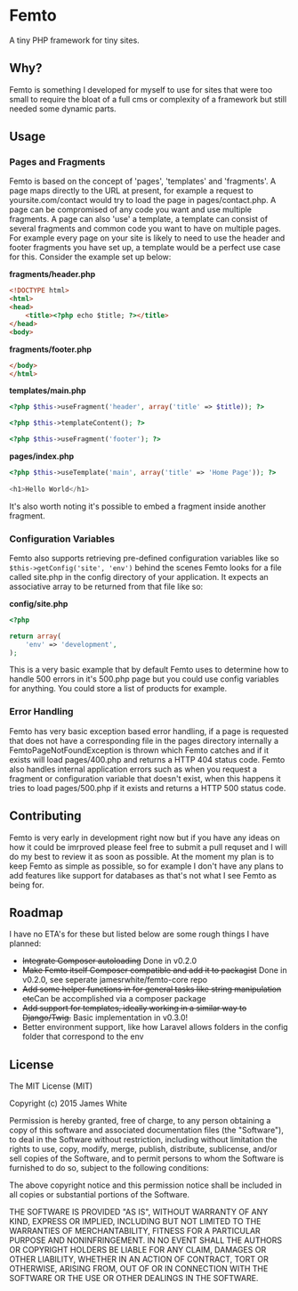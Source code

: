 # Femto

A tiny PHP framework for tiny sites.

## Why?

Femto is something I developed for myself to use for sites that were too small to require the bloat of a full cms or complexity of a framework but still needed some dynamic parts.

## Usage

### Pages and Fragments

Femto is based on the concept of 'pages', 'templates' and 'fragments'. A page maps directly to the URL at present, for example a request to yoursite.com/contact would try to load the page in pages/contact.php. A page can be compromised of any code you want and use multiple fragments. A page can also 'use' a template, a template can consist of several fragments and common code you want to have on multiple pages. For example every page on your site is likely to need to use the header and footer fragments you have set up, a template would be a perfect use case for this. Consider the example set up below:

**fragments/header.php**

```html
<!DOCTYPE html>
<html>
<head>
    <title><?php echo $title; ?></title>
</head>
<body>
```
    
**fragments/footer.php**

```html
</body>
</html>
```

**templates/main.php**

```php
<?php $this->useFragment('header', array('title' => $title)); ?>

<?php $this->templateContent(); ?>

<?php $this->useFragment('footer'); ?>
```

**pages/index.php**

```php
<?php $this->useTemplate('main', array('title' => 'Home Page')); ?>
    
<h1>Hello World</h1>
```
    
It's also worth noting it's possible to embed a fragment inside another fragment.

### Configuration Variables

Femto also supports retrieving pre-defined configuration variables like so ````$this->getConfig('site', 'env')```` behind the scenes Femto looks for a file called site.php in the config directory of your application. It expects an associative array to be returned from that file like so:

**config/site.php**

```php
<?php

return array(
    'env' => 'development',
);
```

This is a very basic example that by default Femto uses to determine how to handle 500 errors in it's 500.php page but you could use config variables for anything. You could store a list of products for example.

### Error Handling

Femto has very basic exception based error handling, if a page is requested that does not have a corresponding file in the pages directory internally a FemtoPageNotFoundException is thrown which Femto catches and if it exists will load pages/400.php and returns a HTTP 404 status code. Femto also handles internal application errors such as when you request a fragment or configuration variable that doesn't exist, when this happens it tries to load pages/500.php if it exists and returns a HTTP 500 status code.

## Contributing

Femto is very early in development right now but if you have any ideas on how it could be imrproved please feel free to submit a pull requset and I will do my best to review it as soon as possible. At the moment my plan is to keep Femto as simple as possible, so for example I don't have any plans to add features like support for databases as that's not what I see Femto as being for.

## Roadmap

I have no ETA's for these but listed below are some rough things I have planned:

- <del>Integrate Composer autoloading</del> Done in v0.2.0
- <del>Make Femto itself Composer compatible and add it to packagist</del> Done in v0.2.0, see seperate jamesrwhite/femto-core repo
- <del>Add some helper functions in for general tasks like string manipulation etc</del>Can be accomplished via a composer package
- <del>Add support for templates, ideally working in a similar way to Django/Twig.</del> Basic implementation in v0.3.0!
- Better environment support, like how Laravel allows folders in the config folder that correspond to the env

## License

The MIT License (MIT)

Copyright (c) 2015 James White

Permission is hereby granted, free of charge, to any person obtaining a copy of
this software and associated documentation files (the "Software"), to deal in
the Software without restriction, including without limitation the rights to
use, copy, modify, merge, publish, distribute, sublicense, and/or sell copies of
the Software, and to permit persons to whom the Software is furnished to do so,
subject to the following conditions:

The above copyright notice and this permission notice shall be included in all
copies or substantial portions of the Software.

THE SOFTWARE IS PROVIDED "AS IS", WITHOUT WARRANTY OF ANY KIND, EXPRESS OR
IMPLIED, INCLUDING BUT NOT LIMITED TO THE WARRANTIES OF MERCHANTABILITY, FITNESS
FOR A PARTICULAR PURPOSE AND NONINFRINGEMENT. IN NO EVENT SHALL THE AUTHORS OR
COPYRIGHT HOLDERS BE LIABLE FOR ANY CLAIM, DAMAGES OR OTHER LIABILITY, WHETHER
IN AN ACTION OF CONTRACT, TORT OR OTHERWISE, ARISING FROM, OUT OF OR IN
CONNECTION WITH THE SOFTWARE OR THE USE OR OTHER DEALINGS IN THE SOFTWARE.
